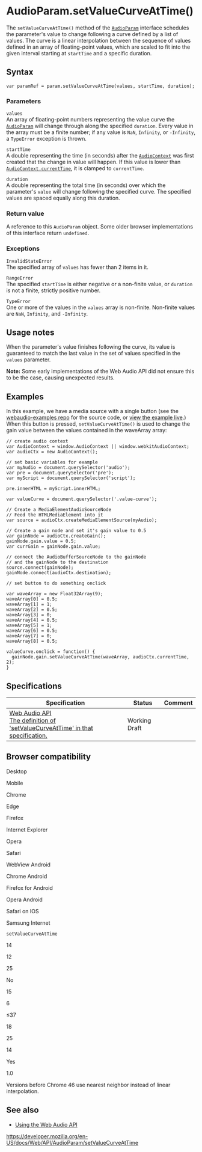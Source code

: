# AudioParam.setValueCurveAtTime()

The `setValueCurveAtTime()` method of the [`AudioParam`](../audioparam) interface schedules the parameter's value to change following a curve defined by a list of values. The curve is a linear interpolation between the sequence of values defined in an array of floating-point values, which are scaled to fit into the given interval starting at `startTime` and a specific duration.

## Syntax

    var paramRef = param.setValueCurveAtTime(values, startTime, duration);

### Parameters

`values`  
An array of floating-point numbers representing the value curve the [`AudioParam`](../audioparam) will change through along the specified `duration`. Every value in the array must be a finite number; if any value is `NaN`, `Infinity`, or `-Infinity`, a `TypeError` exception is thrown.

`startTime`  
A double representing the time (in seconds) after the [`AudioContext`](../audiocontext) was first created that the change in value will happen. If this value is lower than [`AudioContext.currentTime`](../baseaudiocontext/currenttime), it is clamped to `currentTime`.

`duration`  
A double representing the total time (in seconds) over which the parameter's `value` will change following the specified curve. The specified values are spaced equally along this duration.

### Return value

A reference to this `AudioParam` object. Some older browser implementations of this interface return `undefined`.

### Exceptions

`InvalidStateError`  
The specified array of `values` has fewer than 2 items in it.

`RangeError`  
The specified `startTime` is either negative or a non-finite value, or `duration` is not a finite, strictly positive number.

`TypeError`  
One or more of the values in the `values` array is non-finite. Non-finite values are `NaN`, `Infinity`, and `-Infinity`.

## Usage notes

When the parameter's value finishes following the curve, its value is guaranteed to match the last value in the set of values specified in the `values` parameter.

**Note:** Some early implementations of the Web Audio API did not ensure this to be the case, causing unexpected results.

## Examples

In this example, we have a media source with a single button (see the [webaudio-examples repo](https://github.com/mdn/webaudio-examples/blob/master/audio-param/index.html) for the source code, or [view the example live](https://mdn.github.io/webaudio-examples/audio-param/).) When this button is pressed, `setValueCurveAtTime()` is used to change the gain value between the values contained in the waveArray array:

    // create audio context
    var AudioContext = window.AudioContext || window.webkitAudioContext;
    var audioCtx = new AudioContext();

    // set basic variables for example
    var myAudio = document.querySelector('audio');
    var pre = document.querySelector('pre');
    var myScript = document.querySelector('script');

    pre.innerHTML = myScript.innerHTML;

    var valueCurve = document.querySelector('.value-curve');

    // Create a MediaElementAudioSourceNode
    // Feed the HTMLMediaElement into it
    var source = audioCtx.createMediaElementSource(myAudio);

    // Create a gain node and set it's gain value to 0.5
    var gainNode = audioCtx.createGain();
    gainNode.gain.value = 0.5;
    var currGain = gainNode.gain.value;

    // connect the AudioBufferSourceNode to the gainNode
    // and the gainNode to the destination
    source.connect(gainNode);
    gainNode.connect(audioCtx.destination);

    // set button to do something onclick

    var waveArray = new Float32Array(9);
    waveArray[0] = 0.5;
    waveArray[1] = 1;
    waveArray[2] = 0.5;
    waveArray[3] = 0;
    waveArray[4] = 0.5;
    waveArray[5] = 1;
    waveArray[6] = 0.5;
    waveArray[7] = 0;
    waveArray[8] = 0.5;

    valueCurve.onclick = function() {
      gainNode.gain.setValueCurveAtTime(waveArray, audioCtx.currentTime, 2);
    }

## Specifications

<table><thead><tr class="header"><th>Specification</th><th>Status</th><th>Comment</th></tr></thead><tbody><tr class="odd"><td><a href="https://webaudio.github.io/web-audio-api/#dom-audioparam-setvaluecurveattime">Web Audio API<br />
<span class="small">The definition of 'setValueCurveAtTime' in that specification.</span></a></td><td><span class="spec-wd">Working Draft</span></td><td></td></tr></tbody></table>

## Browser compatibility

Desktop

Mobile

Chrome

Edge

Firefox

Internet Explorer

Opera

Safari

WebView Android

Chrome Android

Firefox for Android

Opera Android

Safari on IOS

Samsung Internet

`setValueCurveAtTime`

14

12

25

No

15

6

≤37

18

25

14

Yes

1.0

Versions before Chrome 46 use nearest neighbor instead of linear interpolation.

## See also

- [Using the Web Audio API](../web_audio_api/using_web_audio_api)

<a href="https://developer.mozilla.org/en-US/docs/Web/API/AudioParam/setValueCurveAtTime" class="_attribution-link">https://developer.mozilla.org/en-US/docs/Web/API/AudioParam/setValueCurveAtTime</a>
